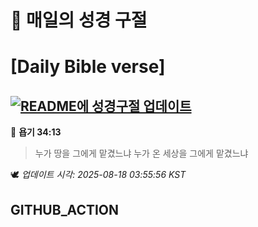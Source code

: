 # 🙏 매일의 성경 구절
# [Daily Bible verse]
## [![README에 성경구절 업데이트](https://github.com/DONGSUKA/first_test/actions/workflows/update-readme-bible.yml/badge.svg)](https://github.com/DONGSUKA/first_test/actions/workflows/update-readme-bible.yml)
<!-- START_BIBLE_VERSE -->
📖 **욥기 34:13**
> 누가 땅을 그에게 맡겼느냐 누가 온 세상을 그에게 맡겼느냐

🕊️ _업데이트 시각: 2025-08-18 03:55:56 KST_
  <!-- END_BIBLE_VERSE -->
## GITHUB_ACTION
